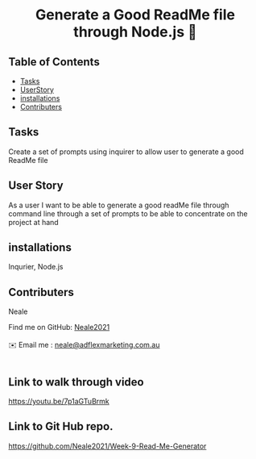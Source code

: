 
<h1 align="center">Generate a Good ReadMe file through Node.js 👋</h1>
  
## Table of Contents
- [Tasks](#Tasks)
- [UserStory](#UserStory)
- [installations](#installations)
- [Contributers](#contributers)

## Tasks
Create a set of prompts using inquirer to allow user to generate a good ReadMe file 

## User Story
 As a user I want to be able to generate a good readMe file through command line through a set of prompts to be able to concentrate on the project at hand

## installations
 Inqurier, Node.js

## Contributers
Neale

Find me on GitHub: [Neale2021](https://github.com/Neale2021)<br />
<br />
✉️ Email me : neale@adflexmarketing.com.au<br /><br />

## Link to walk through video
https://youtu.be/7p1aGTuBrmk

## Link to Git Hub repo.
https://github.com/Neale2021/Week-9-Read-Me-Generator
    
